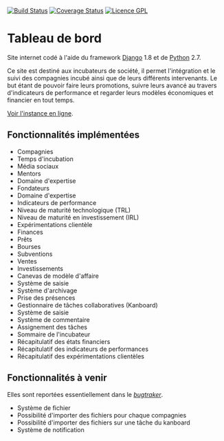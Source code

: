 [![Build Status](https://travis-ci.org/CentechMTL/TableauDeBord.svg?branch=master)](https://travis-ci.org/CentechMTL/TableauDeBord)
[![Coverage Status](https://coveralls.io/repos/github/CentechMTL/TableauDeBord/badge.svg?branch=master)](https://coveralls.io/github/CentechMTL/TableauDeBord?branch=master)
[![Licence GPL](http://img.shields.io/badge/license-GPL-green.svg)](http://www.gnu.org/licenses/quick-guide-gplv3.fr.html)

# Tableau de bord

Site internet codé à l'aide du framework [Django](https://www.djangoproject.com/) 1.8 et de [Python](https://www.python.org/) 2.7.

Ce site est destiné aux incubateurs de société, il permet l'intégration et le suivi des compagnies incubé ainsi que de leurs différents intervenants. Le but étant de pouvoir faire leurs promotions, suivre leurs avancé au travers d'indicateurs de performance et regarder leurs modèles économiques et financier en tout temps.

[Voir l'instance en ligne](http://kpi.etsmtl.ca).

## Fonctionnalités implémentées

- Compagnies
 - Temps d'incubation
 - Média sociaux
- Mentors
 - Domaine d'expertise
- Fondateurs
 - Domaine d'expertise
- Indicateurs de performance
 - Niveau de maturité technologique (TRL)
 - Niveau de maturité en investissement (IRL)
- Expérimentations clientèle
- Finances
 - Prêts
 - Bourses
 - Subventions
 - Ventes
 - Investissements
- Canevas de modèle d'affaire
 - Système de saisie
 - Système d'archivage
- Prise des présences
- Gestionnaire de tâches collaboratives (Kanboard)
 - Système de saisie
 - Système de commentaire
 - Assignement des tâches
- Sommaire de l'incubateur
 - Récapitulatif des états financiers
 - Récapitulatif des indicateurs de performances
 - Récapitulatif des expérimentations clientèles

## Fonctionnalités à venir

Elles sont reportées essentiellement dans le [*bugtraker*](https://github.com/MaisonLogicielLibre/TableauDeBord/issues).

- Système de fichier
 - Possibilité d'importer des fichiers pour chaque compagnies
 - Possibilité d'importer des fichiers sur une tâche du kanboard
- Système de notification
